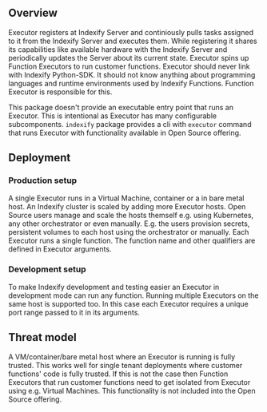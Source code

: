 ## Overview

Executor registers at Indexify Server and continiously pulls tasks assigned to it from the Indexify Server
and executes them. While registering it shares its capabilities like available hardware with the Indexify
Server and periodically updates the Server about its current state. Executor spins up Function Executors
to run customer functions. Executor should never link with Indexify Python-SDK. It should not know anything
about programming languages and runtime environments used by Indexify Functions. Function Executor is
responsible for this.

This package doesn't provide an executable entry point that runs an Executor. This is intentional
as Executor has many configurable subcomponents. `indexify` package provides a cli with `executor`
command that runs Executor with functionality available in Open Source offering.

## Deployment

### Production setup

A single Executor runs in a Virtual Machine, container or a in bare metal host. An Indexify cluster
is scaled by adding more Executor hosts. Open Source users manage and scale the hosts themself e.g.
using Kubernetes, any other orchestrator or even manually. E.g. the users provision secrets,
persistent volumes to each host using the orchestrator or manually. Each Executor runs a single function.
The function name and other qualifiers are defined in Executor arguments.

### Development setup

To make Indexify development and testing easier an Executor in development mode can run any function.
Running multiple Executors on the same host is supported too. In this case each Executor requires a
unique port range passed to it in its arguments.

## Threat model

A VM/container/bare metal host where an Executor is running is fully trusted. This works well for single
tenant deployments where customer functions' code is fully trusted. If this is not the case then Function
Executors that run customer functions need to get isolated from Executor using e.g. Virtual Machines.
This functionality is not included into the Open Source offering.
